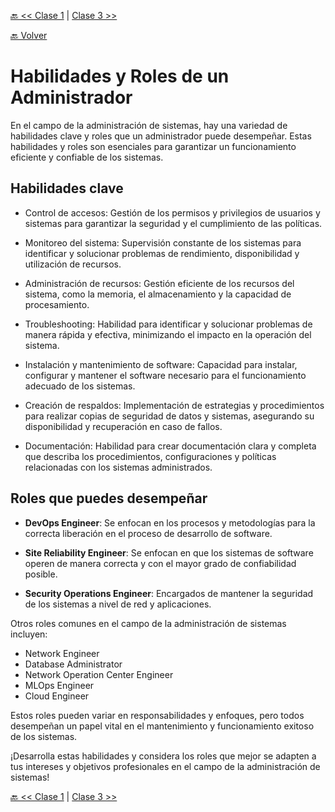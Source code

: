 [🔙 << Clase 1](../01_Class_Introduccion/01_Introduccion.md) | [Clase 3 >>](../03_Class/03_Class.md)

[🔙 Volver](../README.md)


# Habilidades y Roles de un Administrador

En el campo de la administración de sistemas, hay una variedad de habilidades clave y roles que un administrador puede desempeñar. Estas habilidades y roles son esenciales para garantizar un funcionamiento eficiente y confiable de los sistemas.

## Habilidades clave

- Control de accesos: Gestión de los permisos y privilegios de usuarios y sistemas para garantizar la seguridad y el cumplimiento de las políticas.

- Monitoreo del sistema: Supervisión constante de los sistemas para identificar y solucionar problemas de rendimiento, disponibilidad y utilización de recursos.

- Administración de recursos: Gestión eficiente de los recursos del sistema, como la memoria, el almacenamiento y la capacidad de procesamiento.

- Troubleshooting: Habilidad para identificar y solucionar problemas de manera rápida y efectiva, minimizando el impacto en la operación del sistema.

- Instalación y mantenimiento de software: Capacidad para instalar, configurar y mantener el software necesario para el funcionamiento adecuado de los sistemas.

- Creación de respaldos: Implementación de estrategias y procedimientos para realizar copias de seguridad de datos y sistemas, asegurando su disponibilidad y recuperación en caso de fallos.

- Documentación: Habilidad para crear documentación clara y completa que describa los procedimientos, configuraciones y políticas relacionadas con los sistemas administrados.

## Roles que puedes desempeñar

- **DevOps Engineer**: Se enfocan en los procesos y metodologías para la correcta liberación en el proceso de desarrollo de software.

- **Site Reliability Engineer**: Se enfocan en que los sistemas de software operen de manera correcta y con el mayor grado de confiabilidad posible.

- **Security Operations Engineer**: Encargados de mantener la seguridad de los sistemas a nivel de red y aplicaciones.

Otros roles comunes en el campo de la administración de sistemas incluyen:

- Network Engineer
- Database Administrator
- Network Operation Center Engineer
- MLOps Engineer
- Cloud Engineer

Estos roles pueden variar en responsabilidades y enfoques, pero todos desempeñan un papel vital en el mantenimiento y funcionamiento exitoso de los sistemas.

¡Desarrolla estas habilidades y considera los roles que mejor se adapten a tus intereses y objetivos profesionales en el campo de la administración de sistemas!



[🔙 << Clase 1](../01_Class_Introduccion/01_Introduccion.md) | [Clase 3 >>](../03_Class/03_Class.md)